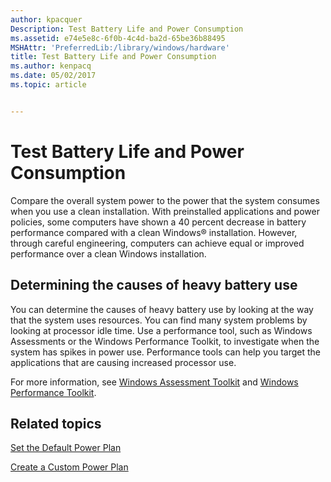```yaml
---
author: kpacquer
Description: Test Battery Life and Power Consumption
ms.assetid: e74e5e8c-6f0b-4c4d-ba2d-65be36b88495
MSHAttr: 'PreferredLib:/library/windows/hardware'
title: Test Battery Life and Power Consumption
ms.author: kenpacq
ms.date: 05/02/2017
ms.topic: article


---
```


# Test Battery Life and Power Consumption


Compare the overall system power to the power that the system consumes when you use a clean installation. With preinstalled applications and power policies, some computers have shown a 40 percent decrease in battery performance compared with a clean Windows® installation. However, through careful engineering, computers can achieve equal or improved performance over a clean Windows installation.

## <span id="Determining_the_causes_of_heavy_battery_use_"></span><span id="determining_the_causes_of_heavy_battery_use_"></span><span id="DETERMINING_THE_CAUSES_OF_HEAVY_BATTERY_USE_"></span>Determining the causes of heavy battery use


You can determine the causes of heavy battery use by looking at the way that the system uses resources. You can find many system problems by looking at processor idle time. Use a performance tool, such as Windows Assessments or the Windows Performance Toolkit, to investigate when the system has spikes in power use. Performance tools can help you target the applications that are causing increased processor use.

For more information, see [Windows Assessment Toolkit](http://go.microsoft.com/fwlink/?LinkId=214554) and [Windows Performance Toolkit](http://go.microsoft.com/fwlink/?LinkId=228914).

## <span id="related_topics"></span>Related topics


[Set the Default Power Plan](set-the-default-power-plan-technicalreference.md)

[Create a Custom Power Plan](create-a-custom-power-plan-technicalreference.md)

 

 






